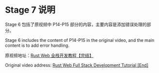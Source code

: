 # Stage 7 说明

Stage 6 包括了原视频中 P14-P15 部分的内容，主要内容是添加错误处理的部分。

Stage 6 includes the content of P14-P15 in the original video, and the main content is to add error handling.

原视频地址：[Rust Web 全栈开发教程【完结】](https://www.bilibili.com/video/BV1RP4y1G7KF/)

Original video address: [Rust Web Full Stack Development Tutorial [End]](https://www.bilibili.com/video/BV1RP4y1G7KF/)

